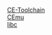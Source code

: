 [CE-Toolchain](https://github.com/CE-Programming/toolchain/releases/tag/v11.2)<br />
[CEmu](https://ce-programming.github.io/CEmu/)<br />
[libc](https://tiny.cc/clibs)